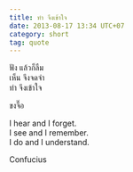 ```yaml
---
title: ทำ จึงเข้าใจ
date: 2013-08-17 13:34 UTC+07
category: short
tag: quote
---
```


ฟัง แล้วก็ลืม  
เห็น จึงจดจำ  
ทำ จึงเข้าใจ  

ขงจื๊อ

I hear and I forget.  
I see and I remember.  
I do and I understand.  

Confucius
